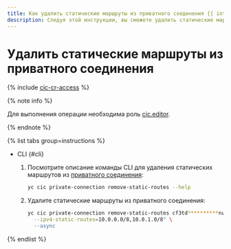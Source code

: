 ```yaml
---
title: Как удалить статические маршруты из приватного соединения {{ interconnect-name }}
description: Следуя этой инструкции, вы сможете удалить статические маршруты из приватного соединения {{ interconnect-name }}.
---
```


# Удалить статические маршруты из приватного соединения

{% include [cic-cr-access](../../_includes/interconnect/cic-cr-access.md) %}

{% note info %}

Для выполнения операции необходима роль [cic.editor](../security/index.md#cic-editor).

{% endnote %}

{% list tabs group=instructions %}

- CLI {#cli}

  1. Посмотрите описание команды CLI для удаления статических маршрутов из [приватного соединения](../concepts/priv-con.md):

      ```bash
      yc cic private-connection remove-static-routes --help
      ```
      
  1. Удалите статические маршруты из приватного соединения:

      ```bash
      yc cic private-connection remove-static-routes cf3td**********nufvr \
        --ipv4-static-routes=10.0.0.0/8,10.0.1.0/8" \
        --async
      ```

{% endlist %}

